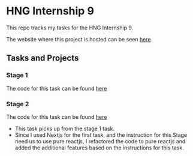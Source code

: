 # HNG Internship 9

This repo tracks my tasks for the HNG Internship 9.

The website where this project is hosted can be seen [here](https://hng-internship-9.vercel.app/)

## Tasks and Projects
### Stage 1
The code for this task can be found [here](https://github.com/akuya-ekorot/hng-internship-9/tree/main/stage-1)


### Stage 2
The code for this task can be found [here](https://github.com/akuya-ekorot/hng-internship-9/tree/main/stage-2)

- This task picks up from the stage 1 task.
- Since I used Nextjs for the first task, and the instruction for this Stage need us to use pure reactjs, I refactored the code to pure reactjs and added the additional features based on the instructions for this task.

